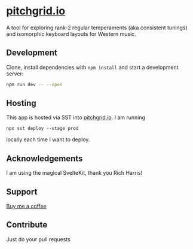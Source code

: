 # [pitchgrid.io](https://pitchgrid.io)

A tool for exploring rank-2 regular temperaments (aka consistent tunings) and isomorphic keyboard layouts for Western music.



## Development

Clone, install dependencies with `npm install` and start a development server:

```bash
npm run dev -- --open
```

## Hosting

This app is hosted via SST into [pitchgrid.io](https://pitchgrid.io). I am running 

```
npx sst deploy --stage prod
```

locally each time I want to deploy.

## Acknowledgements

I am using the magical SvelteKit, thank you Rich Harris! 

## Support

[Buy me a coffee](https://buymeacoffee.com/peterjungx)

## Contribute

Just do your pull requests

